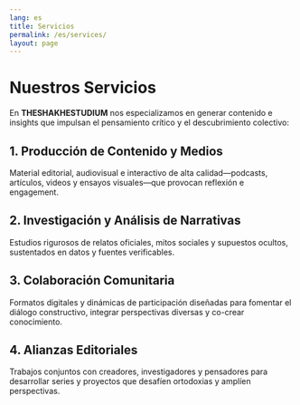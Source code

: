 ```yaml
---
lang: es
title: Servicios
permalink: /es/services/
layout: page
---
```


# Nuestros Servicios

En **THESHAKHESTUDIUM** nos especializamos en generar contenido e insights que impulsan el pensamiento crítico y el descubrimiento colectivo:

## 1. Producción de Contenido y Medios  
Material editorial, audiovisual e interactivo de alta calidad—podcasts, artículos, videos y ensayos visuales—que provocan reflexión e engagement.

## 2. Investigación y Análisis de Narrativas  
Estudios rigurosos de relatos oficiales, mitos sociales y supuestos ocultos, sustentados en datos y fuentes verificables.

## 3. Colaboración Comunitaria  
Formatos digitales y dinámicas de participación diseñadas para fomentar el diálogo constructivo, integrar perspectivas diversas y co-crear conocimiento.

## 4. Alianzas Editoriales  
Trabajos conjuntos con creadores, investigadores y pensadores para desarrollar series y proyectos que desafíen ortodoxias y amplíen perspectivas.
